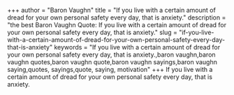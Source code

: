 +++
author = "Baron Vaughn"
title = "If you live with a certain amount of dread for your own personal safety every day, that is anxiety."
description = "the best Baron Vaughn Quote: If you live with a certain amount of dread for your own personal safety every day, that is anxiety."
slug = "if-you-live-with-a-certain-amount-of-dread-for-your-own-personal-safety-every-day-that-is-anxiety"
keywords = "If you live with a certain amount of dread for your own personal safety every day, that is anxiety.,baron vaughn,baron vaughn quotes,baron vaughn quote,baron vaughn sayings,baron vaughn saying,quotes, sayings,quote, saying, motivation"
+++
If you live with a certain amount of dread for your own personal safety every day, that is anxiety.
